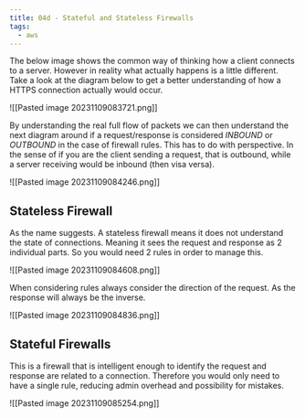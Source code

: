 ```yaml
---
title: 04d - Stateful and Stateless Firewalls
tags:
  - aws
---
```


The below image shows the common way of thinking how a client connects to a server. However in reality what actually happens is a little different. Take a look at the diagram below to get a better understanding of how a HTTPS connection actually would occur.

![[Pasted image 20231109083721.png]]

By understanding the real full flow of packets we can then understand the next diagram around if a request/response is considered *INBOUND* or *OUTBOUND* in the case of firewall rules. This has to do with perspective. In the sense of if you are the client sending a request, that is outbound, while a server receiving would be inbound (then visa versa).

![[Pasted image 20231109084246.png]]

## Stateless Firewall

As the name suggests. A stateless firewall means it does not understand the state of connections. Meaning it sees the request and response as 2 individual parts. So you would need 2 rules in order to manage this. 

![[Pasted image 20231109084608.png]]

When considering rules always consider the direction of the request. As the response will always be the inverse.

![[Pasted image 20231109084836.png]]

## Stateful Firewalls

This is a firewall that is intelligent enough to identify the request and response are related to a connection. Therefore you would only need to have a single rule, reducing admin overhead and possibility for mistakes.

![[Pasted image 20231109085254.png]]